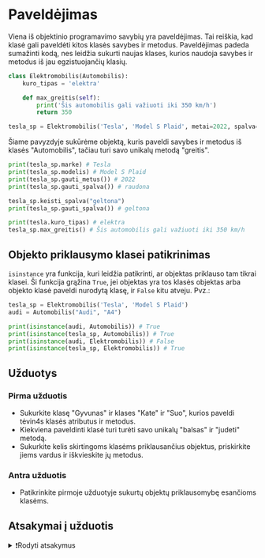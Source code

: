 # Paveldėjimas

Viena iš objektinio programavimo savybių yra paveldėjimas. Tai reiškia, kad klasė gali paveldėti kitos klasės savybes ir metodus. Paveldėjimas padeda sumažinti kodą, nes leidžia sukurti naujas klases, kurios naudoja savybes ir metodus iš jau egzistuojančių klasių.

```Python
class Elektromobilis(Automobilis):
    kuro_tipas = 'elektra'

    def max_greitis(self):
        print('Šis automobilis gali važiuoti iki 350 km/h')
        return 350

tesla_sp = Elektromobilis('Tesla', 'Model S Plaid', metai=2022, spalva='raudona')
```

Šiame pavyzdyje sukūrėme objektą, kuris paveldi savybes ir metodus iš klasės "Automobilis", tačiau turi savo unikalų metodą "greitis".

```Python
print(tesla_sp.marke) # Tesla
print(tesla_sp.modelis) # Model S Plaid
print(tesla_sp.gauti_metus()) # 2022
print(tesla_sp.gauti_spalva()) # raudona

tesla_sp.keisti_spalva("geltona")
print(tesla_sp.gauti_spalva()) # geltona

print(tesla.kuro_tipas) # elektra
tesla_sp.max_greitis() # Šis automobilis gali važiuoti iki 350 km/h
```

## Objekto priklausymo klasei patikrinimas

`isinstance` yra funkcija, kuri leidžia patikrinti, ar objektas priklauso tam tikrai klasei. Ši funkcija grąžina `True`, jei objektas yra tos klasės objektas arba objekto klasė paveldi nurodytą klasę, ir `False` kitu atveju. Pvz.:

```Python
tesla_sp = Elektromobilis('Tesla', 'Model S Plaid')
audi = Automobilis("Audi", "A4")

print(isinstance(audi, Automobilis)) # True
print(isinstance(tesla_sp, Automobilis)) # True
print(isinstance(audi, Elektromobilis)) # False
print(isinstance(tesla_sp, Elektromobilis)) # True
```

## Užduotys

### Pirma užduotis

- Sukurkite klasę "Gyvunas" ir klases "Kate" ir "Suo", kurios paveldi tėvin4s klasės atributus ir metodus.
- Kiekviena paveldinti klasė turi turėti savo unikalų "balsas" ir "judeti" metodą.
- Sukurkite kelis skirtingoms klasėms priklausančius objektus, priskirkite jiems vardus ir iškvieskite jų metodus.

### Antra užduotis

- Patikrinkite pirmoje užduotyje sukurtų objektų priklausomybę esančioms klasėms.

## Atsakymai į užduotis

<details><summary>❗Rodyti atsakymus</summary>
<br>
<details>
<summary>Pirma užduotis</summary>
<hr>

```Python
class Gyvunas:
    def __init__(self, vardas):
        self.vardas = vardas

    def balsas(self):
        pass

    def judeti(self):
        print('Ramiai guliu...')

class Kate(Gyvunas):
    def balsas(self):
        print('Miau')

    def judeti(self):
        print('Einu lėtai')

class Suo(Gyvunas):
    def balsas(self):
        print('Au au!')

    def judeti(self):
        print('Bėgu greitai')


seskas = Gyvunas('Pilkis')
kate = Kate('Rainė')
suo = Suo('Margis')

print(seskas.vardas)
seskas.balsas()
seskas.judeti()

print(kate.vardas)
kate.balsas()
kate.judeti()

print(suo.vardas)
suo.balsas()
suo.judeti()
```

Rezultatas:

```Text
Pilkis
Ramiai guliu...
Rainė
Miau
Einu lėtai
Margis
Au au!
Bėgu greitai
```

</details>
<details>
<summary>Antra užduotis</summary>
<hr>


```Python
print(isinstance(seskas, Gyvunas))
print(isinstance(seskas, Kate))
print(isinstance(seskas, Suo))
print(isinstance(kate, Gyvunas))
print(isinstance(kate, Kate))
print(isinstance(kate, Suo))
print(isinstance(suo, Gyvunas))
print(isinstance(suo, Kate))
print(isinstance(suo, Suo))
```

Rezultatas:

```Text
True
False
False
True
True
False
True
False
True
```

</details>
</details>
